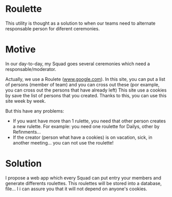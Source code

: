 # Roulette
This utility is thought as a solution to when our teams need to alternate responsable person for diferent ceremonies.

# Motive
In our day-to-day, my Squad goes several ceremonies which need a responsable/moderator.

Actually, we use a Roulete (www.google.com). In this site, you can put a list of persons (member of team) and you can cross out these (por example, you can cross out the persons that have already left)
This site use a cookies by save the list of persons that you created. Thanks to this, you can use this site week by week.

But this have any problems:
- If you want have more than 1 rulette, you need that other person creates a new rulette. For example: you need one roulette for Dailys, other by Refinments...
- If the creator (person what have a cookies) is on vacation, sick, in another meeting... you can not use the roulette!

# Solution
I propose a web app which every Squad can put entry your members and generate differents roulettes. This roulettes will be stored into a database, file... I i can assure you that it will not depend on anyone's cookies.